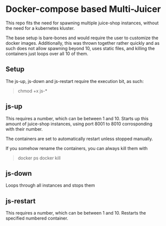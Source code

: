 # Docker-compose based Multi-Juicer
This repo fits the need for spawning multiple juice-shop instances, without the need for a kubernetes kluster.

The base setup is bare-bones and would require the user to customize the docker images. Additionally, this was thrown together rather quickly and as such does not allow spawning beyond 10, uses static files, and killing the containers just loops over all 10 of them.

## Setup
The js-up, js-down and js-restart require the execution bit, as such:

> chmod +x js-*

## js-up
This requires a number, which can be between 1 and 10.
Starts up this amount of juice-shop instances, using port 8001 to 8010 corrosponding with their number.

The containers are set to automatically restart unless stopped manually.

If you somehow rename the containers, you can always kill them with

> docker ps
> docker kill <uid>

## js-down
Loops through all instances and stops them

## js-restart
This requires a number, which can be between 1 and 10.
Restarts the specified numbered container.
